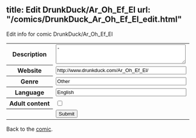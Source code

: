 title: Edit DrunkDuck/Ar_Oh_Ef_El
url: "/comics/DrunkDuck_Ar_Oh_Ef_El_edit.html"
---
Edit info for comic DrunkDuck/Ar_Oh_Ef_El

<form name="comic" action="http://gaepostmail.appspot.com/comic/" method="post">
<table class="comicinfo">
<tr>
<th>Description</th><td><textarea name="description" cols="40" rows="3">-</textarea></td>
</tr>
<tr>
<th>Website</th><td><input type="text" name="url" value="http://www.drunkduck.com/Ar_Oh_Ef_El/" size="40"/></td>
</tr>
<tr>
<th>Genre</th><td><input type="text" name="genre" value="Other" size="40"/></td>
</tr>
<tr>
<th>Language</th><td><input type="text" name="language" value="English" size="40"/></td>
</tr>
<tr>
<th>Adult content</th><td><input type="checkbox" name="adult" value="adult" /></td>
</tr>
<tr>
<th></th><td>
<input type="hidden" name="comic" value="DrunkDuck_Ar_Oh_Ef_El" />
<input type="submit" name="submit" value="Submit" />
</td>
</tr>
</table>
</form>

Back to the [comic](DrunkDuck_Ar_Oh_Ef_El.html).
